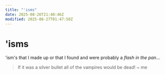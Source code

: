 ```yaml
---
title: "'isms"
date: 2025-08-26T21:40:46Z
modified: 2025-08-27T01:47:50Z
---
```


# 'isms

'ism's that I made up or that I found and were probably a _flash in the pan_...

> If it was a silver bullet all of the vampires would be dead!
> ~ me
